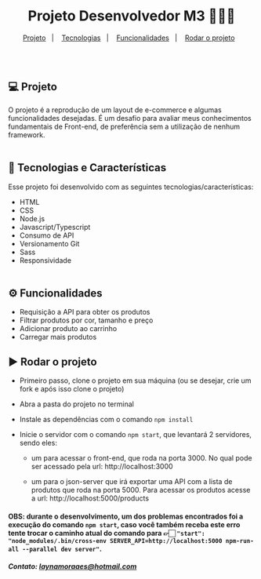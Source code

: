 <h1 align="center"> Projeto Desenvolvedor M3 👩🏻‍💻 </h1>

<p align="center">
  <a href="#-projeto">Projeto</a>&nbsp;&nbsp;&nbsp;|&nbsp;&nbsp;&nbsp;
  <a href="#-tecnologias">Tecnologias</a>&nbsp;&nbsp;&nbsp;|&nbsp;&nbsp;&nbsp;
  <a href="#-funcionalidades">Funcionalidades</a>&nbsp;&nbsp;&nbsp;|&nbsp;&nbsp;&nbsp;
  <a href="#-rodar-o-projeto">Rodar o projeto</a>&nbsp;&nbsp;&nbsp;
</p>

<br><br>

## 💻 Projeto

O projeto é a reprodução de um layout de e-commerce e algumas funcionalidades desejadas. É um desafio para avaliar meus conhecimentos fundamentais de Front-end, de preferência sem a utilização de nenhum framework.
<br><br>

## 🚀 Tecnologias e Características

Esse projeto foi desenvolvido com as seguintes tecnologias/características:

- HTML
- CSS
- Node.js
- Javascript/Typescript
- Consumo de API
- Versionamento Git
- Sass
- Responsividade
  <br><br>

## ⚙ Funcionalidades

- Requisição a API para obter os produtos
- Filtrar produtos por cor, tamanho e preço
- Adicionar produto ao carrinho
- Carregar mais produtos

## ▶ Rodar o projeto

- Primeiro passo, clone o projeto em sua máquina (ou se desejar, crie um fork e após isso clone o projeto)
- Abra a pasta do projeto no terminal
- Instale as dependências com o comando `npm install`
- Inicie o servidor com o comando `npm start`, que levantará 2 servidores, sendo eles:

  - um para acessar o front-end, que roda na porta 3000. No qual pode ser acessado pela url: http://localhost:3000

  - um para o json-server que irá exportar uma API com a lista de produtos que roda na porta 5000. Para acessar os produtos acesse a url: http://localhost:5000/products

#### OBS: durante o desenvolvimento, um dos problemas encontrados foi a execução do comando `npm start`, caso você também receba este erro tente trocar o caminho atual do comando para 👉🏻 `"start": "node_modules/.bin/cross-env SERVER_API=http://localhost:5000 npm-run-all --parallel dev server"`.

##### Contato: [laynamoraaes@hotmail.com](mailto:laynamoraaes@hotmail.com)
